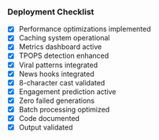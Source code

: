 ### Deployment Checklist

- [x] Performance optimizations implemented
- [x] Caching system operational
- [x] Metrics dashboard active
- [x] TPOPS detection enhanced
- [x] Viral patterns integrated
- [x] News hooks integrated
- [x] 8-character cast validated
- [x] Engagement prediction active
- [x] Zero failed generations
- [x] Batch processing optimized
- [x] Code documented
- [x] Output validated

